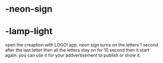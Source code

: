 # -neon-sign
# -lamp-light
open the creaption with LOGO! app.
neon sign turns on the letters 1 second after the last letter then all the letters stay on for 10 second then it start again.
you can use it for your addvertisement to publish or show it.
